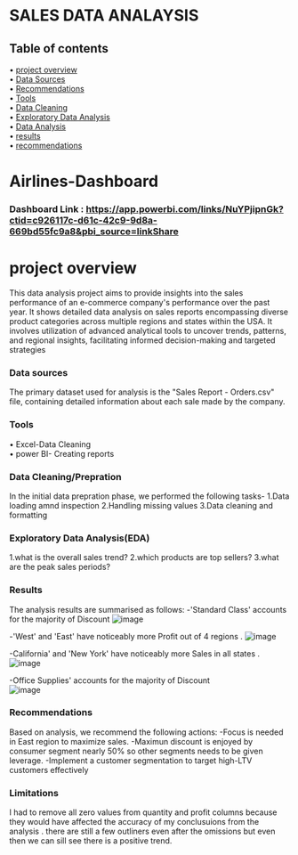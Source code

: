 # SALES DATA ANALAYSIS

## Table of contents


   • [project overview](#project-overview)  
   • [Data Sources](#data-sources)  
   • [Recommendations](#recommendations)   
   • [Tools](#tools)     
   • [Data Cleaning](#data-cleaning)        
   • [Exploratory Data Analysis](#explanatory-data-analysis)    
   • [Data Analysis](#data-analysis)  
   • [results](#results)   
   • [recommendations](#recommendations)

# Airlines-Dashboard

### Dashboard Link : https://app.powerbi.com/links/NuYPjipnGk?ctid=c926117c-d61c-42c9-9d8a-669bd55fc9a8&pbi_source=linkShare

# project overview

   This data analysis project aims to provide insights into the sales performance of an e-commerce company's performance over the past year.
   It shows detailed data analysis on sales reports encompassing diverse product categories across multiple regions and states within the USA. 
   It involves utilization of advanced analytical tools to uncover trends, patterns, and regional insights, facilitating informed decision-making and targeted strategies

###  Data sources

   The primary dataset used for analysis is the "Sales Report - Orders.csv" file, containing detailed information about each sale made by the company.

### Tools
   
   • Excel-Data Cleaning   
   • power BI- Creating reports

### Data Cleaning/Prepration

   In the initial data prepration phase, we performed the following tasks-
    1.Data loading amnd inspection
    2.Handling missing values
    3.Data cleaning and  formatting
    
### Exploratory Data Analysis(EDA)

   1.what is the overall sales trend?
   2.which products are top sellers?
   3.what are the peak sales periods?


### Results
   The analysis results are summarised as follows:
   -'Standard Class' accounts for the majority of Discount 
   ![image](https://github.com/Abhishekmth/Sales-Data-Analysis/assets/64078831/1805fcbf-d16d-4b13-8539-a26a8e5f5d09)

   -'West' and 'East' have noticeably more Profit out of 4 regions .
   ![image](https://github.com/Abhishekmth/Sales-Data-Analysis/assets/64078831/c30efc54-9c39-4512-bfc1-46406a557406)

   
   -California' and 'New York' have noticeably more Sales in all states .
   ![image](https://github.com/Abhishekmth/Sales-Data-Analysis/assets/64078831/6393b26c-5196-45ce-b28e-e2969fde60f9)
   

   -Office Supplies' accounts for the majority of Discount   
   ![image](https://github.com/Abhishekmth/Sales-Data-Analysis/assets/64078831/a475c813-1ff5-4e92-afbb-303fe1bec897)


### Recommendations

  Based on analysis, we recommend the following actions:
     -Focus is needed in East region to maximize sales.
     -Maximun discount is enjoyed by consumer segment nearly 50% so other segments needs to be given leverage.
     -Implement a customer segmentation to target high-LTV customers effectively

### Limitations
   I had to remove all zero values from quantity and profit columns because they would have affected the accuracy of my conclusuions from the analysis . there are still a few
  outliners even after the omissions but even then we can sill see there is a positive trend.



  
